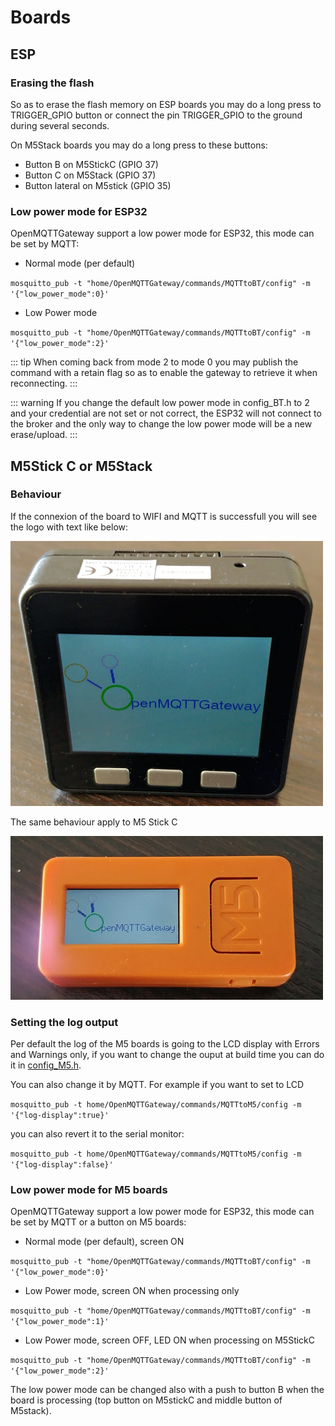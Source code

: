# Boards

## ESP

### Erasing the flash

So as to erase the flash memory on ESP boards you may do a long press to TRIGGER_GPIO button or connect the pin TRIGGER_GPIO to the ground during several seconds.

On M5Stack boards you may do a long press to these buttons:
* Button B on M5StickC (GPIO 37)
* Button C on M5Stack (GPIO 37)
* Button lateral on M5stick (GPIO 35)


### Low power mode for ESP32
OpenMQTTGateway support a low power mode for ESP32, this mode can be set by MQTT:

* Normal mode (per default)

`mosquitto_pub -t "home/OpenMQTTGateway/commands/MQTTtoBT/config" -m '{"low_power_mode":0}'`

* Low Power mode

`mosquitto_pub -t "home/OpenMQTTGateway/commands/MQTTtoBT/config" -m '{"low_power_mode":2}'`

::: tip
When coming back from mode 2 to mode 0 you may publish the command with a retain flag so as to enable the gateway to retrieve it when reconnecting.
:::

::: warning
If you change the default low power mode in config_BT.h to 2 and your credential are not set or not correct, the ESP32 will not connect to the broker and the only way to change the low power mode will be a new erase/upload.
:::

## M5Stick C or M5Stack

### Behaviour

If the connexion of the board to WIFI and MQTT is successfull you will see the logo with text like below:

![boards](../img/OpenMQTTgateway_M5_Stack_Board_Display_Text.png)

The same behaviour apply to M5 Stick C

![boards](../img/OpenMQTTgateway_M5_StickC_Board_Display_Text.png)

### Setting the log output

Per default the log of the M5 boards is going to the LCD display with Errors and Warnings only, if you want to change the ouput at build time you can do it in [config_M5.h](https://github.com/1technophile/OpenMQTTGateway/blob/development/main/config_M5.h).

You can also change it by MQTT. For example if you want to set to LCD

`mosquitto_pub -t home/OpenMQTTGateway/commands/MQTTtoM5/config -m '{"log-display":true}'`

you can also revert it to the serial monitor:

`mosquitto_pub -t home/OpenMQTTGateway/commands/MQTTtoM5/config -m '{"log-display":false}'`

### Low power mode for M5 boards
OpenMQTTGateway support a low power mode for ESP32, this mode can be set by MQTT or a button on M5 boards:

* Normal mode (per default), screen ON

`mosquitto_pub -t "home/OpenMQTTGateway/commands/MQTTtoBT/config" -m '{"low_power_mode":0}'`

* Low Power mode, screen ON when processing only

`mosquitto_pub -t "home/OpenMQTTGateway/commands/MQTTtoBT/config" -m '{"low_power_mode":1}'`

* Low Power mode, screen OFF, LED ON when processing on M5StickC

`mosquitto_pub -t "home/OpenMQTTGateway/commands/MQTTtoBT/config" -m '{"low_power_mode":2}'`

The low power mode can be changed also with a push to button B when the board is processing (top button on M5stickC and middle button of M5stack).
